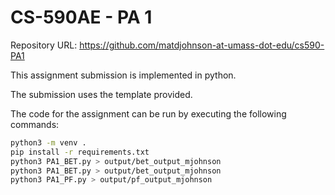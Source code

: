 # CS-590AE - PA 1

Repository URL: https://github.com/matdjohnson-at-umass-dot-edu/cs590-PA1

This assignment submission is implemented in python.

The submission uses the template provided.

The code for the assignment can be run by executing the following commands:

```bash
python3 -m venv .
pip install -r requirements.txt
python3 PA1_BET.py > output/bet_output_mjohnson
python3 PA1_BET.py > output/bet_output_mjohnson
python3 PA1_PF.py > output/pf_output_mjohnson
```

